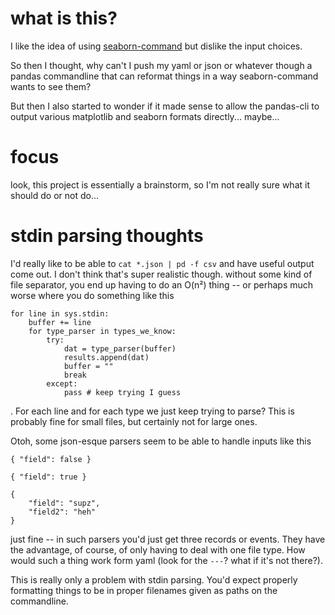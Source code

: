 
# what is this?

I like the idea of using
[seaborn-command](https://github.com/kojix2/seaborn-command) but dislike the
input choices.

So then I thought, why can't I push my yaml or json or whatever though a pandas
commandline that can reformat things in a way seaborn-command wants to see them?

But then I also started to wonder if it made sense to allow the pandas-cli to
output various matplotlib and seaborn formats directly... maybe...

# focus

look, this project is essentially a brainstorm, so I'm not really sure what it
should do or not do...

# stdin parsing thoughts

I'd really like to be able to `cat *.json | pd -f csv` and have useful output
come out. I don't think that's super realistic though. without some kind of file
separator, you end up having to do an O(n²) thing -- or perhaps much worse where
you do something like this

```
for line in sys.stdin:
    buffer += line
    for type_parser in types_we_know:
        try:
            dat = type_parser(buffer)
            results.append(dat)
            buffer = ""
            break
        except:
            pass # keep trying I guess
```
. For each line and for each type we just keep trying to parse? This is probably
fine for small files, but certainly not for large ones.

Otoh, some json-esque parsers seem to be able to handle inputs like this

```
{ "field": false }

{ "field": true }

{
    "field": "supz",
    "field2": "heh"
}
```

just fine -- in such parsers you'd just get three records or events. They have
the advantage, of course, of only having to deal with one file type. How would
such a thing work form yaml (look for the `---`? what if it's not there?).

This is really only a problem with stdin parsing. You'd expect properly
formatting things to be in proper filenames given as paths on the commandline.
